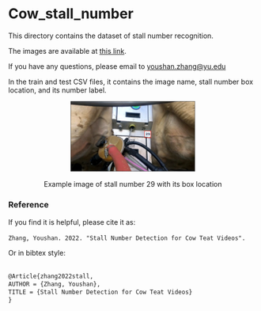 # Cow_stall_number

This directory contains the dataset of stall number recognition. 

The images are available at [this link](https://drive.google.com/file/d/11bYAS63OvNBAeeTbuuuNmb622N2JBgvx/view?usp=sharing).


If you have any questions, please email to youshan.zhang@yu.edu

In the train and test CSV files, it contains the image name, stall number box location, and its number label.


<p align="center">
  <img src="example.png" width="50%"> 
</p>
<p align="center">Example image of stall number 29 with its box location</p>



### Reference

If you find it is helpful, please cite it as:

`
Zhang, Youshan. 2022. "Stall Number Detection for Cow Teat Videos".
`


Or in bibtex style:

```

@Article{zhang2022stall,
AUTHOR = {Zhang, Youshan},
TITLE = {Stall Number Detection for Cow Teat Videos}
}
